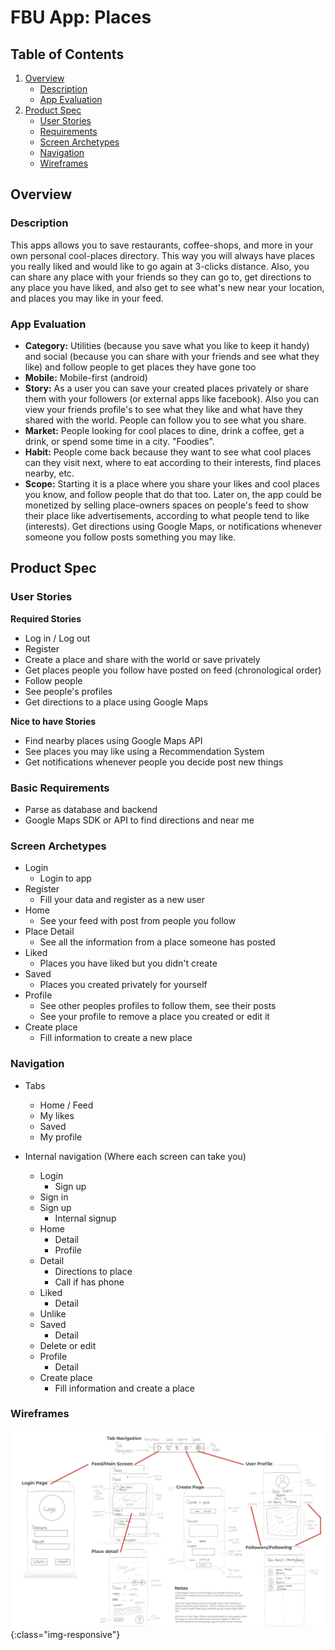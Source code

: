 # FBU App: Places

## Table of Contents
1. [Overview](#overview)
    * [Description](#description)
    * [App Evaluation](#app-evaluation)
2. [Product Spec](#product-spec)
    * [User Stories](#user-stories)
    * [Requirements](#basic-requirements)
    * [Screen Archetypes](#screen-archetypes)
    * [Navigation](#navigation)
    * [Wireframes](#wireframes)

## Overview

### Description
This apps allows you to save restaurants, coffee-shops, and more in your own personal cool-places directory. This way you will always have places you really liked and would like to go again at 3-clicks distance. Also, you can share any place with your friends so they can go to, get directions to any place you have liked, and also get to see what's new near your location, and places you may like in your feed.

### App Evaluation
- **Category:** Utilities (because you save what you like to keep it handy) and social (because you can share with your friends and see what they like) and follow people to get places they have gone too
- **Mobile:** Mobile-first (android)
- **Story:** As a user you can save your created places privately or share them with your followers (or external apps like facebook). Also you can view your friends profile's to see what they like and what have they shared with the world. People can follow you to see what you share. 
- **Market:** People looking for cool places to dine, drink a coffee, get a drink, or spend some time in a city. "Foodies".
- **Habit:** People come back because they want to see what cool places can they visit next, where to eat according to their interests, find places nearby, etc.
- **Scope:** Starting it is a place where you share your likes and cool places you know, and follow people that do that too. Later on, the app could be monetized by selling place-owners spaces on people's feed to show their place like advertisements, according to what people tend to like (interests). Get directions using Google Maps, or notifications whenever someone you follow posts something you may like. 

## Product Spec

### User Stories

**Required Stories**
* Log in / Log out
* Register
* Create a place and share with the world or save privately
* Get places people you follow have posted on feed (chronological order)
* Follow people
* See people's profiles
* Get directions to a place using Google Maps

**Nice to have Stories**
* Find nearby places using Google Maps API
* See places you may like using a Recommendation System
* Get notifications whenever people you decide post new things

### Basic Requirements
- Parse as database and backend
- Google Maps SDK or API to find directions and near me

### Screen Archetypes
* Login 
    * Login to app
* Register 
    * Fill your data and register as a new user
* Home 
    * See your feed with post from people you follow
* Place Detail 
    * See all the information from a place someone has posted
* Liked 
    * Places you have liked but you didn't create
* Saved 
    * Places you created privately for yourself
* Profile 
    * See other peoples profiles to follow them, see their posts
    * See your profile to remove a place you created or edit it
* Create place
    * Fill information to create a new place

### Navigation
* Tabs
    * Home / Feed
    * My likes
    * Saved
    * My profile

* Internal navigation (Where each screen can take you)
    * Login
        * Sign up
	* Sign in
    * Sign up
        * Internal signup
    * Home
        * Detail
        * Profile
    * Detail
        * Directions to place
        * Call if has phone
    * Liked
        * Detail
	* Unlike
    * Saved
        * Detail
	* Delete or edit
    * Profile
        * Detail
    * Create place 
        * Fill information and create a place
 
### Wireframes
![Wireframes image](https://github.com/pablo-blancoc/PlacesApp/blob/main/files/wireframes.png){:class="img-responsive"}
